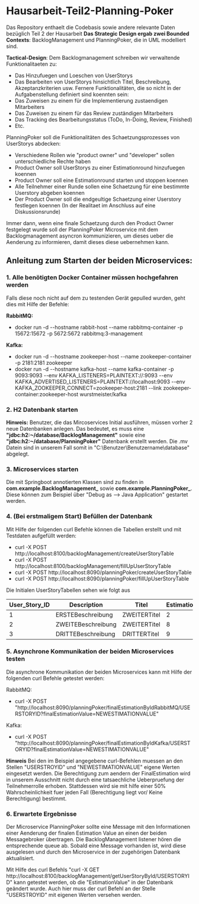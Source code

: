 # Hausarbeit-Teil2-Planning-Poker
Das Repository enthaelt die Codebasis sowie andere relevante Daten bezüglich Teil 2 der Hausarbeit
**Das Strategic Design ergab zwei Bounded Contexts**: BacklogManagement und PlanningPoker, die  in UML modelliert sind.

**Tactical-Design**:
Dem Backlogmanagement schreiben wir verwaltende Funktionalitaeten zu:
- Das Hinzufuegen und Loeschen von UserStorys
- Das Bearbeiten von UserStorys hinsichtlich Titel, Beschreibung, Akzeptanzkriterien usw.
Fernere Funktionalitäten, die so nicht in der Aufgabenstellung definiert sind koennten sein:
- Das Zuweisen zu einem für die Implementierung zustaendigen Mitarbeiters
- Das Zuweisen zu einem für das Review zuständigen Mitarbeiters
- Das Tracking des Bearbeitungsstatus (ToDo, In-Doing, Review, Finished)
- Etc.

PlanningPoker soll die Funktionalitäten des Schaetzungsprozesses von UserStorys abdecken:
- Verschiedene Rollen wie "product owner" und "developer" sollen unterschiedliche Rechte haben
- Product Owner soll UserStorys zu einer Estimationround hinzufuegen koennen
- Product Owner soll eine Estimationround starten und stoppen koennen
- Alle Teilnehmer einer Runde sollen eine Schaetzung für eine bestimmte Userstory abgeben koennen
- Der Product Owner soll die endgeultige Schaetzung einer Userstory festlegen koennen (In der Realitaet im Anschluss auf eine Diskussionsrunde)

Immer dann, wenn eine finale Schaetzung durch den Product Owner festgelegt wurde soll der PlanningPoker Microservice mit dem Backlogmanagement
asyncron kommunizieren, um dieses ueber die Aenderung zu informieren, damit dieses diese uebernehmen kann.

## **Anleitung zum Starten der beiden Microservices**:

### 1. Alle benötigten Docker Container müssen hochgefahren werden 
Falls diese noch nicht auf dem zu testenden Gerät gepulled wurden, geht dies mit Hilfe der Befehle:
	
**RabbitMQ:**
- docker run -d --hostname rabbit-host  --name rabbitmq-container -p 15672:15672 -p 5672:5672 rabbitmq:3-management
	
**Kafka:**
- docker run -d --hostname zookeeper-host --name zookeeper-container -p 2181:2181 zookeeper
- docker run -d --hostname kafka-host --name kafka-container -p 9093:9093 --env KAFKA_LISTENERS=PLAINTEXT://:9093 --env KAFKA_ADVERTISED_LISTENERS=PLAINTEXT://localhost:9093 --env KAFKA_ZOOKEEPER_CONNECT=zookeeper-host:2181 --link zookeeper-container:zookeeper-host wurstmeister/kafka
	
### 2. H2 Datenbank starten
	
**Hinweis:**
Benutzer, die das Mircoservices Initial ausführen, müssen vorher 2 neue Datenbanken anlegen. 
Das bedeutet, es muss eine 
**"jdbc:h2:~/database/BacklogManagement"**
sowie eine 
**"jdbc:h2:~/database/PlanningPoker"**
Datenbank erstellt werden. 
Die .mv Datein sind in unserem Fall somit in "C:\Benutzer\Benutzername\database" abgelegt.
	
### 3. Microservices starten
	
Die mit Springboot annotierten Klassen sind zu finden in **com.example.BacklogManagement_** sowie **com.example.PlanningPoker_**.
Diese können zum Beispiel über "Debug as --> Java Application" gestartet werden.
	
### 4. (Bei erstmaligem Start) Befüllen der Datenbank
	
Mit Hilfe der folgenden curl Befehle können die Tabellen erstellt und mit Testdaten aufgefüllt werden:
	
- curl -X POST http://localhost:8100/backlogManagement/createUserStoryTable
- curl -X POST http://localhost:8100/backlogManagement/fillUpUserStoryTable
- curl -X POST http://localhost:8090/planningPoker/createUserStoryTable
- curl -X POST http://localhost:8090/planningPoker/fillUpUserStoryTable
	
Die Initialen UserStoryTabellen sehen wie folgt aus
	
| User_Story_ID | Description          | Titel        | Estimation |
|----|-----------------------|--------------|------|
| 1  | ERSTEBeschreibung     | ZWEITERTitel | 2    |
| 2  | ZWEITEBeschreibung    | ZWEITERTitel | 8    |
| 3  | DRITTEBeschreibung    | DRITTERTitel | 9    |
	
	
### 5. Asynchrone Kommunikation der beiden Microservices testen
	
Die asynchrone Kommunikation der beiden Microservices kann mit Hilfe der folgenden curl Befehle getestet werden:

RabbitMQ:	
- curl -X POST "http://localhost:8090/planningPoker/finalEstimationByIdRabbitMQ/USERSTORYID?finalEstimationValue=NEWESTIMATIONVALUE"

Kafka:
- curl -X POST "http://localhost:8090/planningPoker/finalEstimationByIdKafka/USERSTORYID?finalEstimationValue=NEWESTIMATIONVALUE"
	
**Hinweis**
Bei den im Beispiel angegebene curl-Befehlen muessen an den Stellen "USERSTROYID" und "NEWESTIMATIONVALUE"  eigene Werten eingesetzt werden.
Die Berechtigung zum aendern der FinalEstimation wird in unserem Ausschnitt nicht durch eine tatsaechliche Ueberpruefung der Teilnehmerrolle erhoben.
Stattdessen wird sie mit hilfe einer 50% Wahrscheinlichkeit fuer jeden Fall (Berechtigung liegt vor/ Keine Berechtigung) bestimmt.	
	
### 6. Erwartete Ergebnisse
	
Der Microservice PlanningPoker sollte eine Message mit den Informationen einer Aenderung der finalen Estimation Value an einen der beiden Messagebroker übertragen.
Die BacklogManagement listener hören die entsprechende queue ab. Sobald eine Message vorhanden ist, wird diese ausgelesen und durch den Microservice in der zugehörigen Datenbank aktualisiert.
	
Mit Hilfe des curl Befehls "curl -X GET http://localhost:8100/backlogManagement/getUserStoryById/USERSTORYID" kann getestet werden, ob die "EstimationValue" in der Datenbank geändert wurde.
Auch hier muss der curl Befehl an der Stelle "USERSTROYID" mit eigenen Werten versehen werden.
		

	